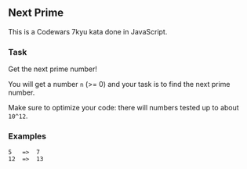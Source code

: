## Next Prime

This is a Codewars 7kyu kata done in JavaScript.

### Task

Get the next prime number!

You will get a number `n` (>= 0) and your task is to find the next prime number.

Make sure to optimize your code: there will numbers tested up to about `10^12`.

### Examples

```text
5   =>  7
12  =>  13
```
